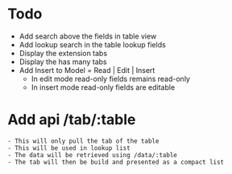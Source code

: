 # Todo

 - Add search above the fields in table view
 - Add lookup search in the table lookup fields
 - Display the extension tabs
 - Display the has many tabs
 - Add Insert to 
    Model = Read | Edit | Insert
    - In edit mode read-only fields remains read-only
    - In insert mode read-only fields are editable


# Add api /tab/:table
    - This will only pull the tab of the table
    - This will be used in lookup list
    - The data will be retrieved using /data/:table
    - The tab will then be build and presented as a compact list
